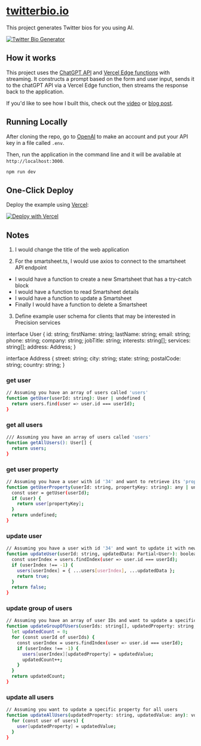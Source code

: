 # [twitterbio.io](https://www.twitterbio.io/)

This project generates Twitter bios for you using AI.

[![Twitter Bio Generator](./public/screenshot.png)](https://www.twitterbio.io)

## How it works

This project uses the [ChatGPT API](https://openai.com/api/) and [Vercel Edge functions](https://vercel.com/features/edge-functions) with streaming. It constructs a prompt based on the form and user input, sends it to the chatGPT API via a Vercel Edge function, then streams the response back to the application.

If you'd like to see how I built this, check out the [video](https://youtu.be/JcE-1xzQTE0) or [blog post](https://vercel.com/blog/gpt-3-app-next-js-vercel-edge-functions).

## Running Locally

After cloning the repo, go to [OpenAI](https://beta.openai.com/account/api-keys) to make an account and put your API key in a file called `.env`.

Then, run the application in the command line and it will be available at `http://localhost:3000`.

```bash
npm run dev
```

## One-Click Deploy

Deploy the example using [Vercel](https://vercel.com?utm_source=github&utm_medium=readme&utm_campaign=vercel-examples):

[![Deploy with Vercel](https://vercel.com/button)](https://vercel.com/new/clone?repository-url=https://github.com/Nutlope/twitterbio&env=OPENAI_API_KEY&project-name=twitter-bio-generator&repo-name=twitterbio)

## Notes
1. I would change the title of the web application

2. For the smartsheet.ts, I would use axios to connect to the smartsheet API endpoint
- I would have a function to create a new Smartsheet that has a try-catch block
- I would have a function to read Smartsheet details
- I would have a function to update a Smartsheet
- Finally I would have a function to delete a Smartsheet

3. Define example user schema for clients that may be interested in Precision services

interface User {
  id: string;
  firstName: string;
  lastName: string;
  email: string;
  phone: string;
  company: string;
  jobTitle: string;
  interests: string[];
  services: string[];
  address: Address;
}

interface Address {
  street: string;
  city: string;
  state: string;
  postalCode: string;
  country: string;
}

### get user ###
```bash
// Assuming you have an array of users called 'users'
function getUser(userId: string): User | undefined {
  return users.find(user => user.id === userId);
}
```
### get all users ###
```bash
/// Assuming you have an array of users called 'users'
function getAllUsers(): User[] {
  return users;
}
```
### get user property ###
```bash
// Assuming you have a user with id '34' and want to retrieve its 'property3'
function getUserProperty(userId: string, propertyKey: string): any | undefined {
  const user = getUser(userId);
  if (user) {
    return user[propertyKey];
  }
  return undefined;
}
```
### update user ###
```bash
// Assuming you have a user with id '34' and want to update it with new data
function updateUser(userId: string, updatedData: Partial<User>): boolean {
  const userIndex = users.findIndex(user => user.id === userId);
  if (userIndex !== -1) {
    users[userIndex] = { ...users[userIndex], ...updatedData };
    return true;
  }
  return false;
}
```

### update group of users ###
```bash
// Assuming you have an array of user IDs and want to update a specific property for each user
function updateGroupOfUsers(userIds: string[], updatedProperty: string, updatedValue: any): number {
  let updatedCount = 0;
  for (const userId of userIds) {
    const userIndex = users.findIndex(user => user.id === userId);
    if (userIndex !== -1) {
      users[userIndex][updatedProperty] = updatedValue;
      updatedCount++;
    }
  }
  return updatedCount;
}
```

### update all users ###
```bash
// Assuming you want to update a specific property for all users
function updateAllUsers(updatedProperty: string, updatedValue: any): void {
  for (const user of users) {
    user[updatedProperty] = updatedValue;
  }
}
```
